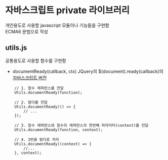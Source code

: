 # 자바스크립트 private 라이브러리

개인용도로 사용할 javascript 모듈이나 기능들을 구현함  
ECMA6 문법으로 작성

## utils.js
공통용도로 사용할 함수를 구현함

* documentReady(callback, ctx)
JQuery의 $(document).ready(callback)의 [자바스크립트 버전](https://stackoverflow.com/questions/9899372/pure-javascript-equivalent-of-jquerys-ready-how-to-call-a-function-when-t)

```
    // 1. 함수 레퍼런스를 전달
    Utils.documentReady(function);

    // 2. 람다를 전달
    Utils.documentReady(() => {
        // ...
    });

    // 3. 함수 레퍼런스와 함수의 레퍼런스의 첫번째 파라미터(context)를 전달
    Utils.documentReady(function, context);

    // 4. 3번을 람다로 처리
    Utils.documentReady((context) => {
        //...
    }, context);
```

